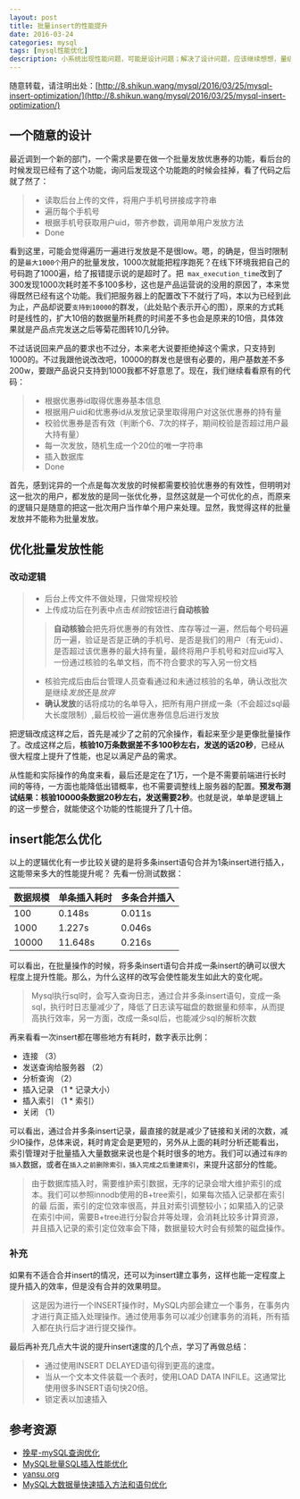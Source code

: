 ```yaml
---
layout: post
title: 批量insert的性能提升
date: 2016-03-24
categories: mysql
tags: [mysql性能优化]
description: 小系统出现性能问题，可能是设计问题；解决了设计问题，应该继续想想，量级再大的话，应该怎么做。
---
```


随意转载，请注明出处：[http://8.shikun.wang/mysql/2016/03/25/mysql-insert-optimization/](http://8.shikun.wang/mysql/2016/03/25/mysql-insert-optimization/)


## 一个随意的设计

最近调到一个新的部门，一个需求是要在做一个批量发放优惠券的功能，看后台的时候发现已经有了这个功能，询问后发现这个功能跑的时候会挂掉，看了代码之后就了然了：

> - 读取后台上传的文件，将用户手机号拼接成字符串
> - 遍历每个手机号 
> - 根据手机号获取用户uid，带齐参数，调用单用户发放方法
> - Done

看到这里，可能会觉得遍历一遍进行发放是不是很low。嗯，的确是，但当时限制的是`最大1000个`用户的批量发放，1000次就能把程序跑死？在线下环境我把自己的号码跑了1000遍，给了报错提示说的是超时了。把`
max_execution_time`改到了300发现1000次耗时差不多100多秒，这也是产品运营说的没用的原因了，本来觉得既然已经有这个功能。我们把服务器上的配置改下不就行了吗，本以为已经到此为止，产品却说要`支持到10000`的群发，（此处贴个表示开心的图），原来的方式耗时是线性的，扩大10倍的数据量所耗费的时间差不多也会是原来的10倍，具体效果就是产品点完发送之后等菊花图转10几分钟。

不过话说回来产品的要求也不过分，本来老大说要拒绝掉这个需求，只支持到1000的。不过我跟他说改改吧，10000的群发也是很有必要的，用户基数差不多200w，要跟产品说只支持到1000我都不好意思了。现在，我们继续看看原有的代码：

> - 根据优惠券id取得优惠券基本信息
> - 根据用户uid和优惠券id从发放记录里取得用户对这张优惠券的持有量
> - 校验优惠券是否有效（判断个6、7次的样子，期间校验是否超过用户最大持有量）
> - 每一次发放，随机生成一个20位的唯一字符串
> - 插入数据库
> - Done

首先，感到诧异的一个点是每次发放的时候都需要校验优惠券的有效性，但明明对这一批次的用户，都发放的是同一张优化券，显然这就是一个可优化的点，而原来的逻辑只是随意的把这一批次用户当作单个用户来处理。显然，我觉得这样的批量发放并不能称为批量发放。

## 优化批量发放性能

### 改动逻辑

> - 后台上传文件不做处理，只做常规校验
> - 上传成功后在列表中点击*核验*按钮进行**自动核验**
>> **自动核验**会把先将优惠券的有效性、库存等过一遍，然后每个号码遍历一遍，验证是否是正确的手机号、是否是我们的用户（有无uid）、是否超过该优惠券的最大持有量，最终将用户手机号和对应uid写入一份通过核验的名单文档，而不符合要求的写入另一份文档
> - 核验完成后由后台管理人员查看通过和未通过核验的名单，确认改批次是继续*发放*还是*放弃*
> - **确认发放**的话将成功的名单导入，把所有用户拼成一条（不会超过sql最大长度限制）,最后校验一遍优惠券信息后进行发放

把逻辑改成这样之后，首先是减少了之前的冗余操作，看起来至少是更像批量操作了。改成这样之后，**核验10万条数据差不多100秒左右，发送的话20秒**，已经从很大程度上提升了性能，也足以满足产品的需求。

从性能和实际操作的角度来看，最后还是定在了1万，一个是不需要前端进行长时间的等待，一方面也能降低出错概率，也不需要调整线上服务器的配置。**预发布测试结果：核验10000条数据20秒左右，发送需要2秒**。也就是说，单单是逻辑上的这一步整合，就能使这个功能的性能提升了几十倍。

## insert能怎么优化

以上的逻辑优化有一步比较关键的是将多条insert语句合并为1条insert进行插入，这能带来多大的性能提升呢？
先看一份测试数据：

|  数据规模  | 单条插入耗时 | 多条合并插入 |
| ---------- | ------------ | ------------ |
|    100     |    0.148s    |    0.011s    |
|    1000    |    1.227s    |    0.046s    |
|    10000   |    11.648s   |    0.216s    |

可以看出，在批量操作的时候，将多条insert语句合并成一条insert的确可以很大程度上提升性能。那么，为什么这样的改写会使性能发生如此大的变化呢。

> Mysql执行sql时，会写入查询日志，通过合并多条insert语句，变成一条sql，执行时日志量减少了，降低了日志读写磁盘的数据量和频率，从而提高执行效率，另一方面，改成一条sql后，也能减少sql的解析次数

再来看看一次insert都在哪些地方有耗时，数字表示比例：

- 连接 （3）
- 发送查询给服务器 （2）
- 分析查询 （2）
- 插入记录 （1 * 记录大小）
- 插入索引 （1 * 索引）
- 关闭 （1）

可以看出，通过合并多条insert记录，最直接的就是减少了链接和关闭的次数，减少IO操作，总体来说，耗时肯定会是更短的，另外从上面的耗时分析还能看出，索引管理对于批量插入大量数据来说也是个耗时很多的地方。我们可以通过`有序的插入`数据，或者在`插入之前删除索引，插入完成之后重建索引`，来提升这部分的性能。

> 由于数据库插入时，需要维护索引数据，无序的记录会增大维护索引的成本。我们可以参照innodb使用的B+tree索引，如果每次插入记录都在索引的最 后面，索引的定位效率很高，并且对索引调整较小；如果插入的记录在索引中间，需要B+tree进行分裂合并等处理，会消耗比较多计算资源，并且插入记录的索引定位效率会下降，数据量较大时会有频繁的磁盘操作。

### 补充

如果有不适合合并insert的情况，还可以为insert建立事务，这样也能一定程度上提升插入的效率，但是没有合并的效果明显。

> 这是因为进行一个INSERT操作时，MySQL内部会建立一个事务，在事务内才进行真正插入处理操作。通过使用事务可以减少创建事务的消耗，所有插入都在执行后才进行提交操作。

最后再补充几点大牛说的提升insert速度的几个点，学习了再做总结：

> - 通过使用INSERT DELAYED语句得到更高的速度。
> - 当从一个文本文件装载一个表时，使用LOAD DATA INFILE。这通常比使用很多INSERT语句快20倍。
> - 锁定表以加速插入


## 参考资源
- [挽星-mySQL查询优化](http://www.cnblogs.com/younggun/articles/1719943.html)
- [MySQL批量SQL插入性能优化](http://m.oschina.net/blog/296846)
- [yansu.org](http://yansu.org/2014/04/16/insert-large-number-of-data-in-mysql.html)
- [MySQL大数据量快速插入方法和语句优化](http://www.mincoder.com/article/1117.shtml)
